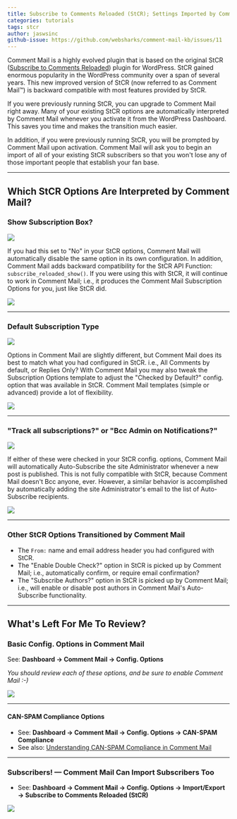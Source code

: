 ```yaml
---
title: Subscribe to Comments Reloaded (StCR); Settings Imported by Comment Mail Upon Plugin Activation
categories: tutorials
tags: stcr
author: jaswsinc
github-issue: https://github.com/websharks/comment-mail-kb/issues/11
---
```


Comment Mail is a highly evolved plugin that is based on the original StCR ([Subscribe to Comments Reloaded](https://wordpress.org/plugins/subscribe-to-comments-reloaded/)) plugin for WordPress. StCR gained enormous popularity in the WordPress community over a span of several years. This new improved version of StCR (now referred to as Comment Mail™) is backward compatible with most features provided by StCR.

If you were previously running StCR, you can upgrade to Comment Mail right away. Many of your existing StCR options are automatically interpreted by Comment Mail whenever you activate it from the WordPress Dashboard. This saves you time and makes the transition much easier.

In addition, if you were previously running StCR, you will be prompted by Comment Mail upon activation. Comment Mail will ask you to begin an import of all of your existing StCR subscribers so that you won't lose any of those important people that establish your fan base.

---

## Which StCR Options Are Interpreted by Comment Mail?

### Show Subscription Box?

![](https://www.filepicker.io/api/file/svus12vKTJOnWj0A0c4k#.png)

If you had this set to "No" in your StCR options, Comment Mail will automatically disable the same option in its own configuration. In addition, Comment Mail adds backward compatibility for the StCR API Function: `subscribe_reloaded_show()`. If you were using this with StCR, it will continue to work in Comment Mail; i.e., it produces the Comment Mail Subscription Options for you, just like StCR did.

![](https://www.filepicker.io/api/file/jH75qr3ROqa24CFGtI22#.png)

---

### Default Subscription Type

![](https://www.filepicker.io/api/file/YDdUGkqAQqaTE5ctYQJg#.png)

Options in Comment Mail are slightly different, but Comment Mail does its best to match what you had configured in StCR. i.e., All Comments by default, or Replies Only? With Comment Mail you may also tweak the Subscription Options template to adjust the "Checked by Default?" config. option that was available in StCR. Comment Mail templates (simple or advanced) provide a lot of flexibility.

![](https://www.filepicker.io/api/file/T5LS5xnsRWmxJuAfxt0E#.png)

---

### "Track all subscriptions?" or "Bcc Admin on Notifications?"

![](https://www.filepicker.io/api/file/oZ0rGMKYRyK5vUUA50Et#.png)

If either of these were checked in your StCR config. options, Comment Mail will automatically Auto-Subscribe the site Administrator whenever a new post is published. This is not fully compatible with StCR, because Comment Mail doesn't Bcc anyone, ever. However, a similar behavior is accomplished by automatically adding the site Administrator's email to the list of Auto-Subscribe recipients.

![](https://www.filepicker.io/api/file/IXlRyK4GSaWpNAGybc2r#.png)

---

### Other StCR Options Transitioned by Comment Mail

- The `From:` name and email address header you had configured with StCR.
- The "Enable Double Check?" option in StCR is picked up by Comment Mail; i.e., automatically confirm, or require email confirmation?
- The "Subscribe Authors?" option in StCR is picked up by Comment Mail; i.e., will enable or disable post authors in Comment Mail's Auto-Subscribe functionality.

---

## What's Left For Me To Review?

### Basic Config. Options in Comment Mail

See: **Dashboard → Comment Mail → Config. Options**

_You should review each of these options, and be sure to enable Comment Mail :-)_

![](https://www.filepicker.io/api/file/6PsVJVXLTpSmNNT5iK0f#.png)

---

#### CAN-SPAM Compliance Options

- See: **Dashboard → Comment Mail → Config. Options → CAN-SPAM Compliance**
- See also: [Understanding CAN-SPAM Compliance in Comment Mail](http://comment-mail.com/kb-article/can-spam-compliance/)

---

### Subscribers! — Comment Mail Can Import Subscribers Too

- See: **Dashboard → Comment Mail → Config. Options → Import/Export → Subscribe to Comments Reloaded (StCR)**

![](https://www.filepicker.io/api/file/XVbcGkGHTBWXX0djoxYf#.png)
